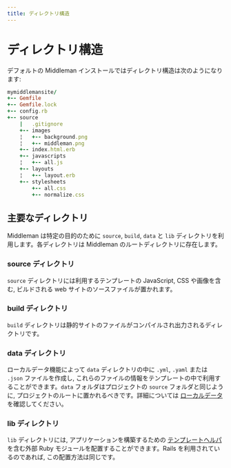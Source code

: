 ```yaml
---
title: ディレクトリ構造
---
```


# ディレクトリ構造

デフォルトの Middleman インストールではディレクトリ構造は次のようになります:

``` ruby
mymiddlemansite/
+-- Gemfile
+-- Gemfile.lock
+-- config.rb
+-- source
    |   .gitignore
    +-- images
    ¦   +-- background.png
    ¦   +-- middleman.png
    +-- index.html.erb
    +-- javascripts
    ¦   +-- all.js
    +-- layouts
    ¦   +-- layout.erb
    +-- stylesheets
        +-- all.css
        +-- normalize.css
```

## 主要なディレクトリ

Middleman は特定の目的のために `source`, `build`, `data` と `lib` ディレクトリを利用します。各ディレクトリは Middleman のルートディレクトリに存在します。

### source ディレクトリ

`source` ディレクトリには利用するテンプレートの JavaScript, CSS や画像を含む, ビルドされる web サイトのソースファイルが置かれます。

### build ディレクトリ

`build` ディレクトリは静的サイトのファイルがコンパイルされ出力されるディレクトリです。

### data ディレクトリ

ローカルデータ機能によって `data` ディレクトリの中に `.yml`, `.yaml` または `.json` ファイルを作成し, これらのファイルの情報をテンプレートの中で利用することができます。`data` フォルダはプロジェクトの `source` フォルダと同じように, プロジェクトのルートに置かれるべきです。詳細については [ローカルデータ](/jp/advanced/local-data/) を確認してください。

### lib ディレクトリ

`lib` ディレクトリには, アプリケーションを構築するための [テンプレートヘルパ](/jp/basics/helpers/) を含む外部 Ruby モジュールを配置することができます。Rails を利用されているのであれば, この配置方法は同じです。


